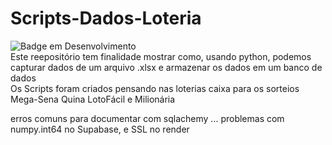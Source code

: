 # Scripts-Dados-Loteria  
![Badge em Desenvolvimento](http://img.shields.io/static/v1?label=STATUS&message=EM%20DESENVOLVIMENTO&color=GREEN&style=for-the-badge)  
 Este reepositório tem finalidade mostrar como, usando python, podemos capturar dados de um arquivo .xlsx e armazenar os dados em um banco de dados  
Os Scripts foram criados pensando nas loterias caixa para os sorteios Mega-Sena Quina LotoFácil e Milionária

erros comuns para documentar com sqlachemy ... problemas com numpy.int64 no Supabase, e SSL no render
